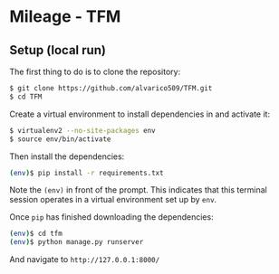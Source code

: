 # Mileage - TFM

## Setup (local run)

The first thing to do is to clone the repository:

```sh
$ git clone https://github.com/alvarico509/TFM.git
$ cd TFM
```

Create a virtual environment to install dependencies in and activate it:

```sh
$ virtualenv2 --no-site-packages env
$ source env/bin/activate
```

Then install the dependencies:

```sh
(env)$ pip install -r requirements.txt
```
Note the `(env)` in front of the prompt. This indicates that this terminal
session operates in a virtual environment set up by `env`.

Once `pip` has finished downloading the dependencies:
```sh
(env)$ cd tfm
(env)$ python manage.py runserver
```
And navigate to `http://127.0.0.1:8000/`
